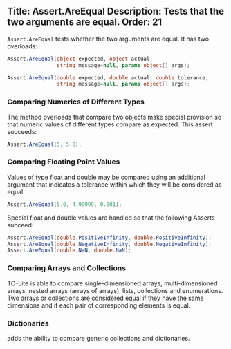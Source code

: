 Title: Assert.AreEqual
Description: Tests that the two arguments are equal.
Order: 21
---

`Assert.AreEqual` tests whether the two arguments are equal. It has two overloads:

```c#
Assert.AreEqual(object expected, object actual,
                string message=null, params object[] args);

Assert.AreEqual(double expected, double actual, double tolerance,
                string message=null, params object[] args);
```

### Comparing Numerics of Different Types

The method overloads that compare two objects make special provision so that numeric values of different types compare as expected. This assert succeeds:

```c#
Assert.AreEqual(5, 5.0);
```

### Comparing Floating Point Values

Values of type float and double may be compared using an additional argument that indicates a tolerance within which they will be considered as equal.

```c#
Assert.AreEqual(5.0, 4.99999, 0.001);
```

Special float and double values are handled so that the following Asserts succeed:

```c#
Assert.AreEqual(double.PositiveInfinity, double.PositiveInfinity);
Assert.AreEqual(double.NegativeInfinity, double.NegativeInfinity);
Assert.AreEqual(double.NaN, double.NaN);
```

### Comparing Arrays and Collections

TC-Lite is able to compare single-dimensioned arrays, multi-dimensioned arrays, nested arrays (arrays of arrays), lists, collections and enumerations. Two arrays or collections are considered equal if they have the same dimensions and if each pair of corresponding elements is equal.

### Dictionaries

adds the ability to compare generic collections and dictionaries.
